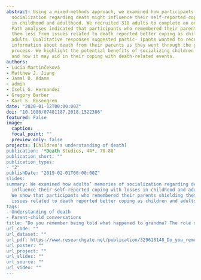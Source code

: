 ```yaml
---
abstract: Using a mixed-methods approach, we examined how participants’ memories of
  socialization regarding death might influence their self-reported coping with losses
  in childhood and adulthood. We recruited 318 adults to complete an online survey.
  Path analyses indicated that participants who remembered their parents shielding
  them less from issues related to death reported better coping as children and
  adults. Qualitative responses suggested partic- ipants wanted to receive more
  information about death from their parents as they went through the grieving
  process. We highlight the potential benefits of socializing children about death,
  and how it may aid in their coping with death-related events.
authors:
- Lucia Martinčeková
- Matthew J. Jiang
- Jamal D. Adams
- admin
- Iseli G. Hernandez
- Gregory Barber
- Karl S. Rosengren
date: "2020-01-12T00:00:00Z"
doi: "10.1080/07481187.2018.1522386"
featured: False
image:
  caption: 
  focal_point: ""
  preview_only: false
projects: [Children's understanding of death]
publication: '*Death Studies, 44*, 78-88'
publication_short: ""
publication_types:
- "2"
publishDate: "2019-02-01T00:00:00Z"
slides: 
summary: We examined how adults’ memories of socialization regarding death might
  influence their self-reported coping with losses in childhood and adulthood.
  We show that participants who remembered their parents shielding them less from
  issues related to death reported better coping as children and adults.
tags:
- Understanding of death
- Parent-child conversations
title: "Do you remember being told what happened to grandma? The role of early socialization on later coping with death"
url_code: ""
url_dataset: ""
url_pdf: https://www.researchgate.net/publication/329618148_Do_you_remember_being_told_what_happened_to_grandma_The_role_of_early_socialization_on_later_coping_with_death
url_poster: ""
url_project: ""
url_slides: ""
url_source: ""
url_video: ""
---
```

